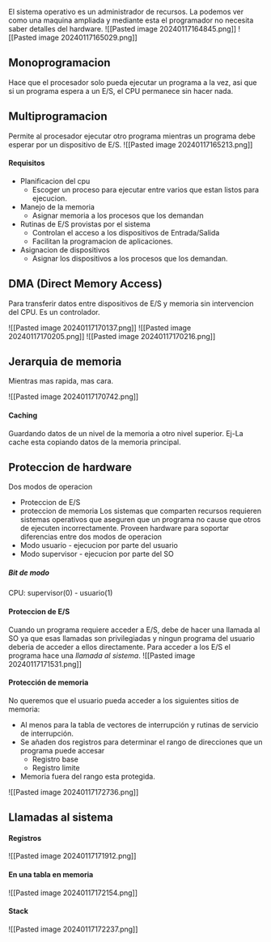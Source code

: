 El sistema operativo es un administrador de recursos. La podemos ver como una maquina ampliada y mediante esta el programador no necesita saber detalles del hardware.
![[Pasted image 20240117164845.png]]
![[Pasted image 20240117165029.png]]
## Monoprogramacion
Hace que el procesador solo pueda ejecutar un programa a la vez, asi que si un programa espera a un E/S, el CPU permanece sin hacer nada.
## Multiprogramacion
Permite al procesador ejecutar otro programa mientras un programa debe esperar por un dispositivo de E/S.
![[Pasted image 20240117165213.png]]
#### Requisitos
- Planificacion del cpu
	- Escoger un proceso para ejecutar entre varios que estan listos para ejecucion.
- Manejo de la memoria
	- Asignar memoria a los procesos que los demandan
- Rutinas de E/S provistas por el sistema
	- Controlan el acceso a los dispositivos de Entrada/Salida
	- Facilitan la programacion de aplicaciones.
- Asignacion de dispositivos
	- Asignar los dispositivos a los procesos que los demandan.




## DMA (Direct Memory Access)
Para transferir datos entre dispositivos de E/S y memoria sin intervencion del CPU. Es un controlador.

![[Pasted image 20240117170137.png]]
![[Pasted image 20240117170205.png]]
![[Pasted image 20240117170216.png]]

## Jerarquia de memoria
Mientras mas rapida, mas cara.


![[Pasted image 20240117170742.png]]

#### Caching
Guardando datos de un nivel de la memoria a otro nivel superior. Ej-La cache esta copiando datos de la memoria principal.

## Proteccion de hardware
Dos modos de operacion
- Proteccion de E/S
- proteccion de memoria
Los sistemas que comparten recursos requieren sistemas operativos que aseguren que un programa no cause que otros de ejecuten incorrectamente.
Proveen hardware para soportar diferencias entre dos modos de operacion 
- Modo usuario - ejecucion por parte del usuario
- Modo supervisor - ejecucion por parte del SO
##### Bit de modo
CPU: supervisor(0) - usuario(1)
#### Proteccion de E/S
Cuando un programa requiere acceder a E/S, debe de hacer una llamada al SO ya que esas llamadas son privilegiadas y ningun programa del usuario deberia de acceder a ellos directamente.
Para acceder a los E/S el programa hace una *llamada al sistema*.
![[Pasted image 20240117171531.png]]

#### Protección de memoria
No queremos que el usuario pueda acceder a los siguientes sitios de memoria:
- Al menos para la tabla de vectores de interrupción y rutinas de servicio de interrupción.
- Se añaden dos registros para determinar el rango de direcciones que un programa puede accesar
	- Registro base
	- Registro limite
- Memoria fuera del rango esta protegida.

![[Pasted image 20240117172736.png]]
## Llamadas al sistema
#### Registros
![[Pasted image 20240117171912.png]]
#### En una tabla en memoria
![[Pasted image 20240117172154.png]]
#### Stack
![[Pasted image 20240117172237.png]]